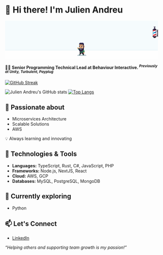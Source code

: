 # 👋 Hi there! I'm Julien Andreu

![Julien Andreu](./assets/header.gif)

👨‍💻 **Senior Programming Technical Lead at Behaviour Interactive. <sup>_Previously at Unity, Turbulent, Payplug_</sup>**

[![GitHub Streak](https://github-readme-streak-stats.herokuapp.com?user=julienandreu&theme=github_dark_blue&hide_border=true&border_radius=0&mode=weekly&card_width=1012)](https://git.io/streak-stats)

![Julien Andreu's GitHub stats](https://github-readme-stats.vercel.app/api?username=julienandreu&rank_icon=github&hide_border=true&show_icons=true&border_radius=0&theme=github_dark)
[![Top Langs](https://github-readme-stats.vercel.app/api/top-langs/?username=julienandreu&layout=compact&hide_border=true&border_radius=0&theme=github_dark)](https://github.com/julienandreu/)

## 🌟 Passionate about

- Microservices Architecture
- Scalable Solutions
- AWS

💡 Always learning and innovating

## 🔧 Technologies & Tools

- **Languages:** TypeScript, Rust, C#, JavaScript, PHP
- **Frameworks:** Node.js, NextJS, React
- **Cloud:** AWS, GCP
- **Databases:** MySQL, PostgreSQL, MongoDB

## 🌱 Currently exploring

- Python

## 📫 Let's Connect

- [LinkedIn](https://www.linkedin.com/in/julien-andreu/)

_“Helping others and supporting team growth is my passion!”_

